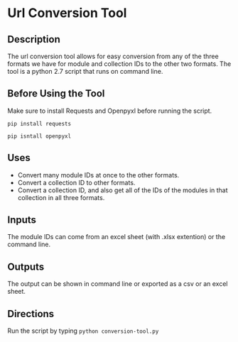 # Url Conversion Tool
## Description
  The url conversion tool allows for easy conversion from any of the three formats we have for module and collection IDs to the other two formats. The tool is a python 2.7 script that runs on command line. 
  
## Before Using the Tool
  Make sure to install Requests and Openpyxl before running the script.
  
  `pip install requests`
  
  `pip isntall openpyxl`

## Uses
  - Convert many module IDs at once to the other formats.
  - Convert a collection ID to other formats.
  - Convert a collection ID, and also get all of the IDs of the modules in that collection in all three formats.

## Inputs
  The module IDs can come from an excel sheet (with .xlsx extention) or the command line. 

## Outputs
  The output can be shown in command line or exported as a csv or an excel sheet. 
  
## Directions
  Run the script by typing 
  `python conversion-tool.py`
  
